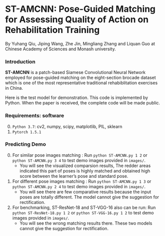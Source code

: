 # ST-AMCNN:	Pose-Guided Matching for Assessing Quality of Action on Rehabilitation Training

By Yuhang Qiu, Jiping Wang, Zhe Jin, Mingliang Zhang and Liquan Guo at Chinese Academy of Sciences and Monash university.

### Introduction

**ST-AMCNN** is a patch-based Siamese Convolutional Neural Network employed for pose-guided matching on the eight-section brocade dataset which is one of the most representative traditional rehabiblitation exercises in China.  

Here is the test model for demonstration. This code is implemented by Python. When the paper is received, the complete code will be made public.

### Requirements: software

0. `Python 3.7`: cv2, numpy, scipy, matplotlib, PIL, sklearn
0. `Pytorch 1.5.1`

### Predicting Demo
0.  For similar pose images matching : Run `python ST-AMCNN.py 1 2` or `python ST-AMCNN.py 3 4` to test demo images provided in `images/`.
    - You will see the visualized comparsion results, The redder areas indicated this part of poses is highly matched and obtained high score between the learner’s pose and         standard pose.
0.  For different pose images matching : Run `python ST-AMCNN.py 1 3` or `python ST-AMCNN.py 2 4` to test demo images provided in `images/`.
    - You will see there are few comparative results because the input poses are totally different. The model cannot give the suggestion for rectification.
0.  For benchmarking, ST-ResNet-18 and ST-VGG-16 also can be run: Run `python ST-ResNet-18.py 1 2` or `python ST-VGG-16.py 1 2` to test demo images provided in `images/`.
    - You will see the wrong matching results there. These two models cannot give the suggestion for rectification.

